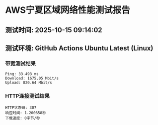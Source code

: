 # AWS宁夏区域网络性能测试报告
## 测试时间: 2025-10-15 09:14:02
## 测试环境: GitHub Actions Ubuntu Latest (Linux)

### 带宽测试结果
```
Ping: 33.493 ms
Download: 1675.05 Mbit/s
Upload: 820.64 Mbit/s
```

### HTTP连接测试结果
```
HTTP状态码: 307
响应时间: 1.200658秒
下载速度: 0字节/秒
```

